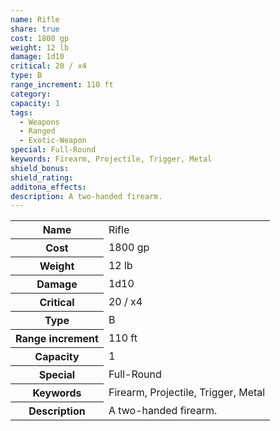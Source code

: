 ```yaml
---
name: Rifle
share: true
cost: 1800 gp
weight: 12 lb
damage: 1d10
critical: 20 / x4
type: B
range_increment: 110 ft
category: 
capacity: 1
tags:
  - Weapons
  - Ranged
  - Exotic-Weapon
special: Full-Round
keywords: Firearm, Projectile, Trigger, Metal
shield_bonus: 
shield_rating: 
additona_effects: 
description: A two-handed firearm.
---
```

<p><span dir="ltr" style="overflow-x: auto;"><table><tbody><tr><th dir="ltr">Name</th><td dir="ltr">Rifle</td></tr><tr><th dir="ltr">Cost</th><td dir="ltr">1800 gp</td></tr><tr><th dir="ltr">Weight</th><td dir="ltr">12 lb</td></tr><tr><th dir="ltr">Damage</th><td dir="ltr">1d10</td></tr><tr><th dir="ltr">Critical</th><td dir="ltr">20 / x4</td></tr><tr><th dir="ltr">Type</th><td dir="ltr">B</td></tr><tr><th dir="ltr">Range increment</th><td dir="ltr">110 ft</td></tr><tr><th dir="ltr">Capacity</th><td dir="auto">1</td></tr><tr><th dir="ltr">Special</th><td dir="ltr">Full-Round</td></tr><tr><th dir="ltr">Keywords</th><td dir="ltr">Firearm, Projectile, Trigger, Metal</td></tr><tr><th dir="ltr">Description</th><td dir="ltr">A two-handed firearm.</td></tr></tbody></table></span></p>